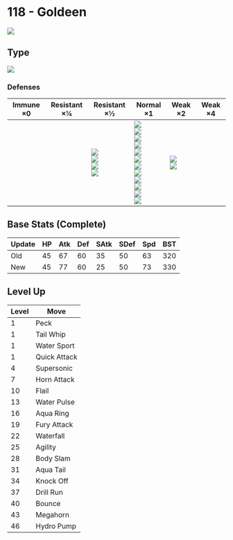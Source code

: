 # 118 - Goldeen
![][118]

## Type

![][water]

### Defenses

Immune ×0 | Resistant ×¼ | Resistant ×½                                             | Normal ×1                                                                                                                                                                                 | Weak ×2                          | Weak ×4 | 
---       | ---          | ---                                                      | ---                                                                                                                                                                                       | ---                              | ---     | 
          |              | ![][steel]<br> ![][fire]<br> ![][water]<br> ![][ice]<br> | ![][normal]<br> ![][fighting]<br> ![][flying]<br> ![][poison]<br> ![][ground]<br> ![][rock]<br> ![][bug]<br> ![][ghost]<br> ![][psychic]<br> ![][dragon]<br> ![][dark]<br> ![][fairy]<br> | ![][grass]<br> ![][electric]<br> |         | 

## Base Stats (Complete)

Update | HP  | Atk | Def | SAtk | SDef | Spd | BST | 
---    | --- | --- | --- | ---  | ---  | --- | --- | 
Old    | 45  | 67  | 60  | 35   | 50   | 63  | 320 | 
New    | 45  | 77  | 60  | 25   | 50   | 73  | 330 | 

## Level Up

Level | Move         | 
---   | ---          | 
1     | Peck         | 
1     | Tail Whip    | 
1     | Water Sport  | 
1     | Quick Attack | 
4     | Supersonic   | 
7     | Horn Attack  | 
10    | Flail        | 
13    | Water Pulse  | 
16    | Aqua Ring    | 
19    | Fury Attack  | 
22    | Waterfall    | 
25    | Agility      | 
28    | Body Slam    | 
31    | Aqua Tail    | 
34    | Knock Off    | 
37    | Drill Run    | 
40    | Bounce       | 
43    | Megahorn     | 
46    | Hydro Pump   | 

[118]: ../img/pokemon/118.png
[normal]: ../img/types/normal.png
[fire]: ../img/types/fire.png
[fighting]: ../img/types/fighting.png
[water]: ../img/types/water.png
[flying]: ../img/types/flying.png
[grass]: ../img/types/grass.png
[poison]: ../img/types/poison.png
[electric]: ../img/types/electric.png
[ground]: ../img/types/ground.png
[psychic]: ../img/types/psychic.png
[rock]: ../img/types/rock.png
[ice]: ../img/types/ice.png
[bug]: ../img/types/bug.png
[dragon]: ../img/types/dragon.png
[ghost]: ../img/types/ghost.png
[dark]: ../img/types/dark.png
[steel]: ../img/types/steel.png
[fairy]: ../img/types/fairy.png
